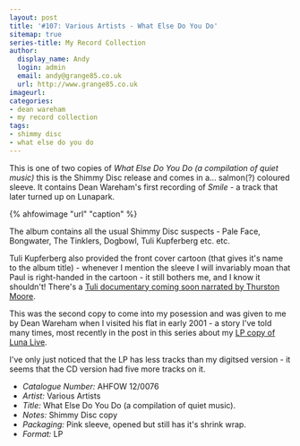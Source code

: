 ```yaml
---
layout: post
title: '#107: Various Artists - What Else Do You Do'
sitemap: true
series-title: My Record Collection 
author:
  display_name: Andy
  login: admin
  email: andy@grange85.co.uk
  url: http://www.grange85.co.uk
imageurl:
categories:
- dean wareham
- my record collection
tags:
- shimmy disc
- what else do you do
---
```

This is one of two copies of _What Else Do You Do (a compilation of quiet music)_ this is the Shimmy Disc release and comes in a... salmon(?) coloured sleeve. It contains Dean Wareham's first recording of _Smile_ - a track that later turned up on Lunapark.

{% ahfowimage "url" "caption" %}

The album contains all the usual Shimmy Disc suspects - Pale Face, Bongwater, The Tinklers, Dogbowl, Tuli Kupferberg etc. etc.

Tuli Kupferberg also provided the front cover cartoon (that gives it's name to the album title) - whenever I mention the sleeve I will invariably moan that Paul is right-handed in the cartoon - it still bothers me, and I know it shouldn't! There's a [Tuli documentary coming soon narrated by Thurston Moore](https://thetulimovie.com/).

This was the second copy to come into my posession and was given to me by Dean Wareham when I visited his flat in early 2001 - a story I've told many times, most recently in the post in this series about my [LP copy of Luna Live](/2023/06/01/my-record-collection-039-luna-live-lp/).

I've only just noticed that the LP has less tracks than my digitsed version - it seems that the CD version had five more tracks on it.

 - *Catalogue Number:* AHFOW 12/0076
 - *Artist:* Various Artists
 - *Title:* What Else Do You Do (a compilation of quiet music).
 - *Notes:* Shimmy Disc copy
 - *Packaging:* Pink sleeve, opened but still has it's shrink wrap.
 - *Format:* LP
